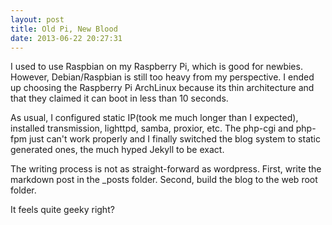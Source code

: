 ```yaml
---
layout: post
title: Old Pi, New Blood
date: 2013-06-22 20:27:31
---
```


I used to use Raspbian on my Raspberry Pi, which is good for newbies. However, Debian/Raspbian is still too heavy from my perspective. I ended up choosing the Raspberry Pi ArchLinux because its thin architecture and that they claimed it can boot in less than 10 seconds.

As usual, I configured static IP(took me much longer than I expected), installed transmission, lighttpd, samba, proxior, etc. The php-cgi and php-fpm just can't work properly and I finally switched the blog system to static generated ones, the much hyped Jekyll to be exact.

The writing process is not as straight-forward as wordpress. First, write the markdown post in the _posts folder. Second, build the blog to the web root folder.

It feels quite geeky right?
